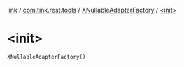 [link](../../index.md) / [com.tink.rest.tools](../index.md) / [XNullableAdapterFactory](index.md) / [&lt;init&gt;](./-init-.md)

# &lt;init&gt;

`XNullableAdapterFactory()`